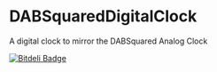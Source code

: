 DABSquaredDigitalClock
======================

A digital clock to mirror the DABSquared Analog Clock


[![Bitdeli Badge](https://d2weczhvl823v0.cloudfront.net/DABSquared/dabsquareddigitalclock/trend.png)](https://bitdeli.com/free "Bitdeli Badge")

